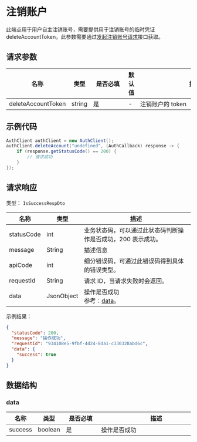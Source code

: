 # 注销账户

<LastUpdated />

此端点用于用户自主注销账号，需要提供用于注销账号的临时凭证 deleteAccountToken，此参数需要通过[发起注销账号请求](./verify-delete-account-request.md)接口获取。

## 请求参数

| 名称 | 类型 | <div style="width:80px">是否必填</div> | 默认值 | <div style="width:300px">描述</div> | <div style="width:200px"></div>示例值</div> |
| ---- | ---- | ---- | ---- | ---- | ---- |
| deleteAccountToken | string | 是 | - | 注销账户的 token  |  |


## 示例代码
```java
AuthClient authClient = new AuthClient();
authClient.deleteAccount("undefined", (AuthCallback) response -> {
    if (response.getStatusCode() == 200) {
        // 请求成功
    }
});
```


## 请求响应

类型： `IsSuccessRespDto`

| 名称 | 类型 | 描述 |
| ---- | ---- | ---- |
| statusCode | int | 业务状态码，可以通过此状态码判断操作是否成功，200 表示成功。 |
| message | String | 描述信息 |
| apiCode | int | 细分错误码，可通过此错误码得到具体的错误类型。 |
| requestId | String | 请求 ID，当请求失败时会返回。 |
| data | JsonObject | 操作是否成功<br/>参考：<a href="#data">data</a>。 |



示例结果：

```json
{
  "statusCode": 200,
  "message": "操作成功",
  "requestId": "934108e5-9fbf-4d24-8da1-c330328abd6c",
  "data": {
    "success": true
  }
}
```

## 数据结构


### <a id="data"></a> data

| 名称 | 类型 | <div style="width:80px">是否必填</div> | <div style="width:300px">描述</div> | <div style="width:200px">示例值</div> |
| ---- |  ---- | ---- | ---- | ---- |
| success | boolean | 是 | 操作是否成功   |  `true` |

